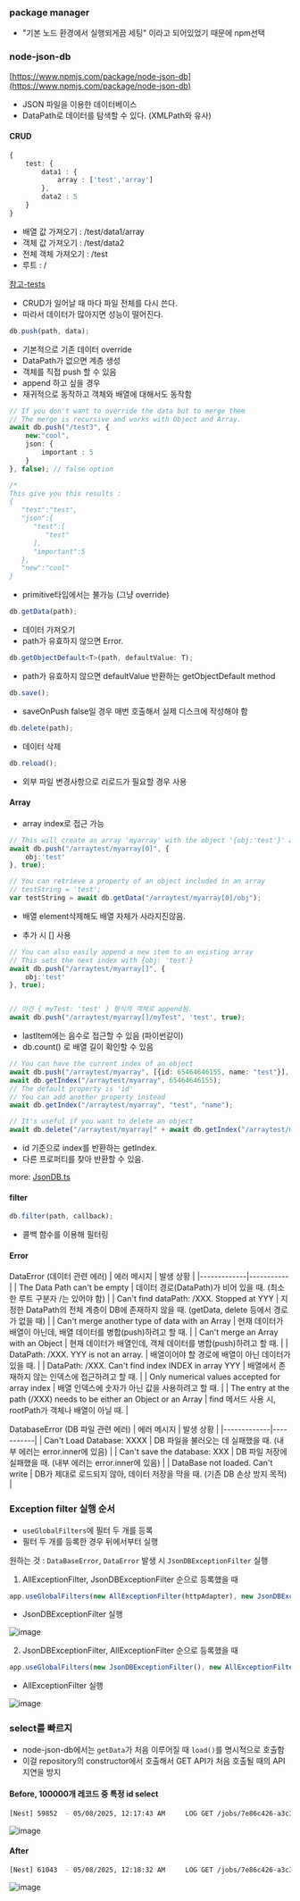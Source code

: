 ### package manager
- "기본 노드 환경에서 실행되게끔 세팅" 이라고 되어있었기 때문에 npm선택


### node-json-db
[https://www.npmjs.com/package/node-json-db](https://www.npmjs.com/package/node-json-db)

- JSON 파일을 이용한 데이터베이스
- DataPath로 데이터를 탐색할 수 있다. (XMLPath와 유사)


#### CRUD

```ts
{
    test: {
        data1 : {
            array : ['test','array']
        },
        data2 : 5
    }
}
```

- 배열 값 가져오기 : /test/data1/array
- 객체 값 가져오기 : /test/data2
- 전체 객체 가져오기 : /test
- 루트 : /

[참고-tests](https://github.com/Belphemur/node-json-db/tree/master/test)

- CRUD가 일어날 때 마다 파일 전체를 다시 쓴다.
- 따라서 데이터가 많아지면 성능이 떨어진다.

```ts
db.push(path, data);
```

- 기본적으로 기존 데이터 override
- DataPath가 없으면 계층 생성
- 객체를 직접 push 할 수 있음
- append 하고 싶을 경우
- 재귀적으로 동작하고 객체와 배열에 대해서도 동작함

```ts
// If you don't want to override the data but to merge them
// The merge is recursive and works with Object and Array.
await db.push("/test3", {
    new:"cool",
    json: {
        important : 5
    }
}, false); // false option

/*
This give you this results :
{
   "test":"test",
   "json":{
      "test":[
         "test"
      ],
      "important":5
   },
   "new":"cool"
}
```

- primitive타입에서는 불가능 (그냥 override)

```ts
db.getData(path);
```

- 데이터 가져오기
- path가 유효하지 않으면 Error.

```ts
db.getObjectDefault<T>(path, defaultValue: T);
```

- path가 유효하지 않으면 defaultValue 반환하는 getObjectDefault method

```ts
db.save();
```

- saveOnPush false일 경우 매번 호출해서 실제 디스크에 작성해야 함

```ts
db.delete(path);
```

- 데이터 삭제

```ts
db.reload();
```

- 외부 파일 변경사항으로 리로드가 필요할 경우 사용

#### Array

- array index로 접근 가능

```ts
// This will create an array 'myarray' with the object '{obj:'test'}' at index 0
await db.push("/arraytest/myarray[0]", {
    obj:'test'
}, true);

// You can retrieve a property of an object included in an array
// testString = 'test';
var testString = await db.getData("/arraytest/myarray[0]/obj");
```
- 배열 element삭제해도 배열 자체가 사라지진않음.


- 추가 시 [] 사용

```ts
// You can also easily append a new item to an existing array
// This sets the next index with {obj: 'test'}
await db.push("/arraytest/myarray[]", {
    obj:'test'
}, true);


// 이건 { myTest: 'test' } 형식의 객체로 append됨.
await db.push("/arraytest/myarray[]/myTest", 'test', true);
```
- lastItem에는 음수로 접근할 수 있음 (파이썬같이)
- db.count() 로 배열 길이 확인할 수 있음


```ts
// You can have the current index of an object
await db.push("/arraytest/myarray", [{id: 65464646155, name: "test"}], true);
await db.getIndex("/arraytest/myarray", 65464646155);
// The default property is 'id'
// You can add another property instead
await db.getIndex("/arraytest/myarray", "test", "name");

// It's useful if you want to delete an object
await db.delete("/arraytest/myarray[" + await db.getIndex("/arraytest/myarray", 65464646155) + "]");
```
- id 기준으로 index를 반환하는 getIndex.
- 다른 프로퍼티를 찾아 반환할 수 있음.


more: [JsonDB.ts](https://github.com/Belphemur/node-json-db/blob/c38a9e73c98599c7404ac6858e5ad1cba60a37ef/src/JsonDB.ts#L403)


#### filter

```ts
db.filter(path, callback);
```

- 콜백 함수를 이용해 필터링

#### Error

DataError (데이터 관련 에러)
| 에러 메시지 | 발생 상황 |
|-------------|-----------|
| The Data Path can't be empty | 데이터 경로(DataPath)가 비어 있을 때. (최소한 루트 구분자 /는 있어야 함) |
| Can't find dataPath: /XXX. Stopped at YYY | 지정한 DataPath의 전체 계층이 DB에 존재하지 않을 때. (getData, delete 등에서 경로가 없을 때) |
| Can't merge another type of data with an Array | 현재 데이터가 배열이 아닌데, 배열 데이터를 병합(push)하려고 할 때. |
| Can't merge an Array with an Object | 현재 데이터가 배열인데, 객체 데이터를 병합(push)하려고 할 때. |
| DataPath: /XXX. YYY is not an array. | 배열이어야 할 경로에 배열이 아닌 데이터가 있을 때. |
| DataPath: /XXX. Can't find index INDEX in array YYY | 배열에서 존재하지 않는 인덱스에 접근하려고 할 때. |
| Only numerical values accepted for array index | 배열 인덱스에 숫자가 아닌 값을 사용하려고 할 때. |
| The entry at the path (/XXX) needs to be either an Object or an Array | find 메서드 사용 시, rootPath가 객체나 배열이 아닐 때. |


DatabaseError (DB 파일 관련 에러)
| 에러 메시지 | 발생 상황 |
|-------------|-----------|
| Can't Load Database: XXXX | DB 파일을 불러오는 데 실패했을 때. (내부 에러는 error.inner에 있음) |
| Can't save the database: XXX | DB 파일 저장에 실패했을 때. (내부 에러는 error.inner에 있음) |
| DataBase not loaded. Can't write | DB가 제대로 로드되지 않아, 데이터 저장을 막을 때. (기존 DB 손상 방지 목적) |


### Exception filter 실행 순서
- `useGlobalFilters`에 필터 두 개를 등록
- 필터 두 개를 등록한 경우 뒤에서부터 실행

원하는 것 : `DataBaseError`, `DataError` 발생 시 `JsonDBExceptionFilter` 실행

1. AllExceptionFilter, JsonDBExceptionFilter 순으로 등록했을 때

```ts
app.useGlobalFilters(new AllExceptionFilter(httpAdapter), new JsonDBExceptionFilter());
```
- JsonDBExceptionFilter 실행

![image](./images/exception-filter-1.png)


2. JsonDBExceptionFilter, AllExceptionFilter 순으로 등록했을 때

```ts
app.useGlobalFilters(new JsonDBExceptionFilter(), new AllExceptionFilter(httpAdapter));
```

- AllExceptionFilter 실행

![image](./images/exception-filter-2.png)




### select를 빠르지

- node-json-db에서는 `getData`가 처음 이루어질 때 `load()`를 명시적으로 호출함
- 이걸 repository의 constructor에서 호출해서 GET API가 처음 호출될 때의 API 지연을 방지

#### Before, 100000개 레코드 중 특정 id select

```bash
[Nest] 59852  - 05/08/2025, 12:17:43 AM     LOG GET /jobs/7e86c426-a3c3-4c22-a532-a3984fb1dba2 200 +547ms
```

![image](./images/getById-with-load.png)

#### After

```bash
[Nest] 61043  - 05/08/2025, 12:18:32 AM     LOG GET /jobs/7e86c426-a3c3-4c22-a532-a3984fb1dba2 200 +12ms
```

![image](./images/getById-without-load.png)
